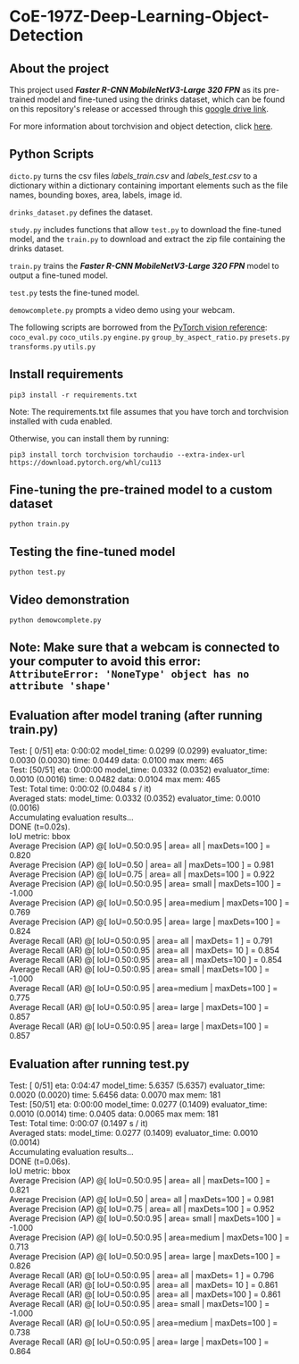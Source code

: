 # CoE-197Z-Deep-Learning-Object-Detection

## About the project
This project used ***Faster R-CNN MobileNetV3-Large 320 FPN*** as its pre-trained model and fine-tuned using the drinks dataset, which can be found on this repository's release or accessed through this [google drive link](https://drive.google.com/file/d/1AdMbVK110IKLG7wJKhga2N2fitV1bVPA/view?usp=sharing). 

For more information about torchvision and object detection, click [here](https://github.com/pytorch/vision/tree/main/references/detection).

## Python Scripts

``dicto.py`` turns the csv files *labels_train.csv* and *labels_test.csv* to a dictionary within a dictionary containing important elements such as the file names, bounding boxes, area, labels, image id.  

``drinks_dataset.py`` defines the dataset.  

``study.py`` includes functions that allow ``test.py`` to download the fine-tuned model, and the ``train.py`` to download and extract the zip file containing the drinks dataset.  

``train.py`` trains the ***Faster R-CNN MobileNetV3-Large 320 FPN*** model to output a fine-tuned model.  

``test.py`` tests the fine-tuned model.  

``demowcomplete.py`` prompts a video demo using your webcam.  

The following scripts are borrowed from the [PyTorch vision reference](https://github.com/pytorch/vision/tree/main/references/detection):  
``coco_eval.py``
``coco_utils.py``
``engine.py``
``group_by_aspect_ratio.py``
``presets.py``
``transforms.py``
``utils.py``

## Install requirements
```
pip3 install -r requirements.txt
```
Note: The requirements.txt file assumes that you have torch and torchvision installed with cuda enabled.

Otherwise, you can install them by running:

```
pip3 install torch torchvision torchaudio --extra-index-url https://download.pytorch.org/whl/cu113
```
## Fine-tuning the pre-trained model to a custom dataset
```
python train.py
```

## Testing the fine-tuned model
```
python test.py
```
## Video demonstration
```
python demowcomplete.py
```
Note: Make sure that a webcam is connected to your computer to avoid this error:  
``AttributeError: 'NoneType' object has no attribute 'shape'``
--
## Evaluation after model traning (after running train.py)
Test:  [ 0/51]  eta: 0:00:02  model_time: 0.0299 (0.0299)  evaluator_time: 0.0030 (0.0030)  time: 0.0449  data: 0.0100  max mem: 465  
Test:  [50/51]  eta: 0:00:00  model_time: 0.0332 (0.0352)  evaluator_time: 0.0010 (0.0016)  time: 0.0482  data: 0.0104  max mem: 465  
Test: Total time: 0:00:02 (0.0484 s / it)  
Averaged stats: model_time: 0.0332 (0.0352)  evaluator_time: 0.0010 (0.0016)  
Accumulating evaluation results...  
DONE (t=0.02s).  
IoU metric: bbox  
 Average Precision  (AP) @[ IoU=0.50:0.95 | area=   all | maxDets=100 ] = 0.820  
 Average Precision  (AP) @[ IoU=0.50      | area=   all | maxDets=100 ] = 0.981  
 Average Precision  (AP) @[ IoU=0.75      | area=   all | maxDets=100 ] = 0.922  
 Average Precision  (AP) @[ IoU=0.50:0.95 | area= small | maxDets=100 ] = -1.000  
 Average Precision  (AP) @[ IoU=0.50:0.95 | area=medium | maxDets=100 ] = 0.769  
 Average Precision  (AP) @[ IoU=0.50:0.95 | area= large | maxDets=100 ] = 0.824  
 Average Recall     (AR) @[ IoU=0.50:0.95 | area=   all | maxDets=  1 ] = 0.791  
 Average Recall     (AR) @[ IoU=0.50:0.95 | area=   all | maxDets= 10 ] = 0.854  
 Average Recall     (AR) @[ IoU=0.50:0.95 | area=   all | maxDets=100 ] = 0.854  
 Average Recall     (AR) @[ IoU=0.50:0.95 | area= small | maxDets=100 ] = -1.000  
 Average Recall     (AR) @[ IoU=0.50:0.95 | area=medium | maxDets=100 ] = 0.775  
 Average Recall     (AR) @[ IoU=0.50:0.95 | area= large | maxDets=100 ] = 0.857  
 Average Recall     (AR) @[ IoU=0.50:0.95 | area= large | maxDets=100 ] = 0.857  

## Evaluation after running test.py

Test:  [ 0/51]  eta: 0:04:47  model_time: 5.6357 (5.6357)  evaluator_time: 0.0020 (0.0020)  time: 5.6456  data: 0.0070  max mem: 181  
Test:  [50/51]  eta: 0:00:00  model_time: 0.0277 (0.1409)  evaluator_time: 0.0010 (0.0014)  time: 0.0405  data: 0.0065  max mem: 181  
Test: Total time: 0:00:07 (0.1497 s / it)  
Averaged stats: model_time: 0.0277 (0.1409)  evaluator_time: 0.0010 (0.0014)  
Accumulating evaluation results...  
DONE (t=0.06s).  
IoU metric: bbox  
 Average Precision  (AP) @[ IoU=0.50:0.95 | area=   all | maxDets=100 ] = 0.821  
 Average Precision  (AP) @[ IoU=0.50      | area=   all | maxDets=100 ] = 0.981  
 Average Precision  (AP) @[ IoU=0.75      | area=   all | maxDets=100 ] = 0.952  
 Average Precision  (AP) @[ IoU=0.50:0.95 | area= small | maxDets=100 ] = -1.000  
 Average Precision  (AP) @[ IoU=0.50:0.95 | area=medium | maxDets=100 ] = 0.713  
 Average Precision  (AP) @[ IoU=0.50:0.95 | area= large | maxDets=100 ] = 0.826  
 Average Recall     (AR) @[ IoU=0.50:0.95 | area=   all | maxDets=  1 ] = 0.796  
 Average Recall     (AR) @[ IoU=0.50:0.95 | area=   all | maxDets= 10 ] = 0.861  
 Average Recall     (AR) @[ IoU=0.50:0.95 | area=   all | maxDets=100 ] = 0.861  
 Average Recall     (AR) @[ IoU=0.50:0.95 | area= small | maxDets=100 ] = -1.000  
 Average Recall     (AR) @[ IoU=0.50:0.95 | area=medium | maxDets=100 ] = 0.738  
 Average Recall     (AR) @[ IoU=0.50:0.95 | area= large | maxDets=100 ] = 0.864  
